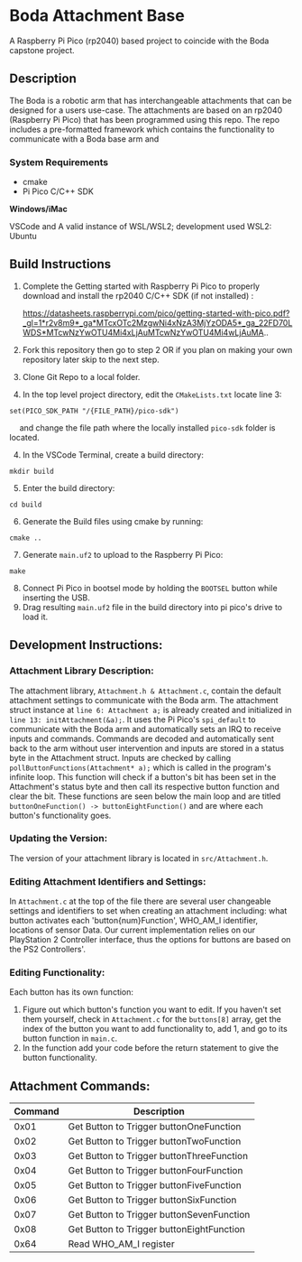 # Boda Attachment Base
A Raspberry Pi Pico (rp2040) based project to coincide with the Boda capstone project. 

## Description
The Boda is a robotic arm that has interchangeable attachments that can be designed for a users use-case. The attachments are based on an rp2040 (Raspberry Pi Pico) that has been programmed using this repo.
The repo includes a pre-formatted framework which contains the functionality to communicate with a Boda base arm and 

### System Requirements
- cmake
- Pi Pico C/C++ SDK

**Windows/iMac**

VSCode and A valid instance of WSL/WSL2; development used WSL2: Ubuntu

## Build Instructions
1. Complete the Getting started with Raspberry Pi Pico to properly download and install the rp2040 C/C++ SDK (if not installed) :

   https://datasheets.raspberrypi.com/pico/getting-started-with-pico.pdf?_gl=1*r2v8m9*_ga*MTcxOTc2MzgwNi4xNzA3MjYzODA5*_ga_22FD70LWDS*MTcwNzYwOTU4Mi4xLjAuMTcwNzYwOTU4Mi4wLjAuMA..

2. Fork this repository then go to step 2 OR if you plan on making your own repository later skip to the next step.

3. Clone Git Repo to a local folder.

4. In the top level project directory, edit the `CMakeLists.txt` locate line 3:
```
set(PICO_SDK_PATH "/{FILE_PATH}/pico-sdk")
```
&emsp; and change the file path where the locally installed `pico-sdk` folder is located.

4. In the VSCode Terminal, create a build directory:
```
mkdir build
```

5. Enter the build directory:
```
cd build
```

6. Generate the Build files using cmake by running:
```
cmake .. 
```

7. Generate `main.uf2` to upload to the Raspberry Pi Pico:
```
make
```

8. Connect Pi Pico in bootsel mode by holding the `BOOTSEL` button while inserting the USB.
9. Drag resulting `main.uf2` file in the build directory into pi pico's drive to load it.

## Development Instructions:
### Attachment Library Description:
The attachment library, `Attachment.h & Attachment.c`, contain the default attachment settings to communicate with the Boda arm. The attachment struct instance at `line 6: Attachment a;` is already created and initialized in `line 13: initAttachment(&a);`.
It uses the Pi Pico's `spi_default` to communicate with the Boda arm and automatically sets an IRQ to receive inputs and commands. Commands are decoded and automatically sent back to the arm without user intervention and inputs are stored in a status byte in the Attachment struct. Inputs are checked by calling `pollButtonFunctions(Attachment* a);` which is called in the program's infinite loop. This function will check if a button's bit has been set in the Attachment's status byte and then call its respective button function and clear the bit. These functions are seen below the main loop and are titled `buttonOneFunction() -> buttonEightFunction()` and are where each button's functionality goes.

### Updating the Version:
The version of your attachment library is located in `src/Attachment.h`.

### Editing Attachment Identifiers and Settings:
In `Attachment.c` at the top of the file there are several user changeable settings and identifiers to set when creating an attachment including: what button activates each 'button{num}Function', WHO_AM_I identifier, locations of sensor Data.
Our current implementation relies on our PlayStation 2 Controller interface, thus the options for buttons are based on the PS2 Controllers'.

### Editing Functionality:
Each button has its own function:
1. Figure out which button's function you want to edit. If you haven't set them yourself, check in `Attachment.c` for the `buttons[8]` array, get the index of the button you want to add functionality to, add 1, and go to its button function in `main.c`.
2. In the function add your code before the return statement to give the button functionality.

## Attachment Commands:
| Command | Description |
| ------- | ----------- |
| 0x01 | Get Button to Trigger buttonOneFunction | 
| 0x02 | Get Button to Trigger buttonTwoFunction | 
| 0x03 | Get Button to Trigger buttonThreeFunction | 
| 0x04 | Get Button to Trigger buttonFourFunction | 
| 0x05 | Get Button to Trigger buttonFiveFunction | 
| 0x06 | Get Button to Trigger buttonSixFunction | 
| 0x07 | Get Button to Trigger buttonSevenFunction | 
| 0x08 | Get Button to Trigger buttonEightFunction | 
| 0x64 | Read WHO_AM_I register | 
